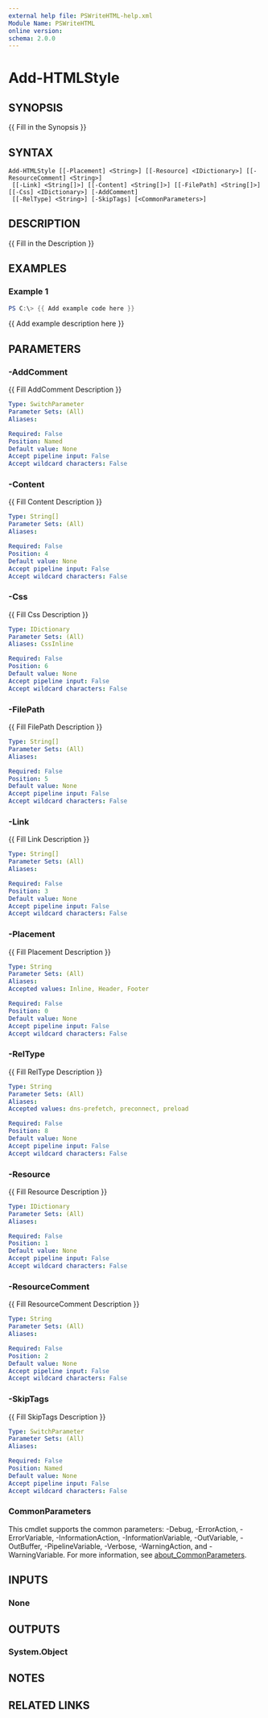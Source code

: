 ```yaml
---
external help file: PSWriteHTML-help.xml
Module Name: PSWriteHTML
online version:
schema: 2.0.0
---
```


# Add-HTMLStyle

## SYNOPSIS
{{ Fill in the Synopsis }}

## SYNTAX

```
Add-HTMLStyle [[-Placement] <String>] [[-Resource] <IDictionary>] [[-ResourceComment] <String>]
 [[-Link] <String[]>] [[-Content] <String[]>] [[-FilePath] <String[]>] [[-Css] <IDictionary>] [-AddComment]
 [[-RelType] <String>] [-SkipTags] [<CommonParameters>]
```

## DESCRIPTION
{{ Fill in the Description }}

## EXAMPLES

### Example 1
```powershell
PS C:\> {{ Add example code here }}
```

{{ Add example description here }}

## PARAMETERS

### -AddComment
{{ Fill AddComment Description }}

```yaml
Type: SwitchParameter
Parameter Sets: (All)
Aliases:

Required: False
Position: Named
Default value: None
Accept pipeline input: False
Accept wildcard characters: False
```

### -Content
{{ Fill Content Description }}

```yaml
Type: String[]
Parameter Sets: (All)
Aliases:

Required: False
Position: 4
Default value: None
Accept pipeline input: False
Accept wildcard characters: False
```

### -Css
{{ Fill Css Description }}

```yaml
Type: IDictionary
Parameter Sets: (All)
Aliases: CssInline

Required: False
Position: 6
Default value: None
Accept pipeline input: False
Accept wildcard characters: False
```

### -FilePath
{{ Fill FilePath Description }}

```yaml
Type: String[]
Parameter Sets: (All)
Aliases:

Required: False
Position: 5
Default value: None
Accept pipeline input: False
Accept wildcard characters: False
```

### -Link
{{ Fill Link Description }}

```yaml
Type: String[]
Parameter Sets: (All)
Aliases:

Required: False
Position: 3
Default value: None
Accept pipeline input: False
Accept wildcard characters: False
```

### -Placement
{{ Fill Placement Description }}

```yaml
Type: String
Parameter Sets: (All)
Aliases:
Accepted values: Inline, Header, Footer

Required: False
Position: 0
Default value: None
Accept pipeline input: False
Accept wildcard characters: False
```

### -RelType
{{ Fill RelType Description }}

```yaml
Type: String
Parameter Sets: (All)
Aliases:
Accepted values: dns-prefetch, preconnect, preload

Required: False
Position: 8
Default value: None
Accept pipeline input: False
Accept wildcard characters: False
```

### -Resource
{{ Fill Resource Description }}

```yaml
Type: IDictionary
Parameter Sets: (All)
Aliases:

Required: False
Position: 1
Default value: None
Accept pipeline input: False
Accept wildcard characters: False
```

### -ResourceComment
{{ Fill ResourceComment Description }}

```yaml
Type: String
Parameter Sets: (All)
Aliases:

Required: False
Position: 2
Default value: None
Accept pipeline input: False
Accept wildcard characters: False
```

### -SkipTags
{{ Fill SkipTags Description }}

```yaml
Type: SwitchParameter
Parameter Sets: (All)
Aliases:

Required: False
Position: Named
Default value: None
Accept pipeline input: False
Accept wildcard characters: False
```

### CommonParameters
This cmdlet supports the common parameters: -Debug, -ErrorAction, -ErrorVariable, -InformationAction, -InformationVariable, -OutVariable, -OutBuffer, -PipelineVariable, -Verbose, -WarningAction, and -WarningVariable. For more information, see [about_CommonParameters](http://go.microsoft.com/fwlink/?LinkID=113216).

## INPUTS

### None

## OUTPUTS

### System.Object
## NOTES

## RELATED LINKS
